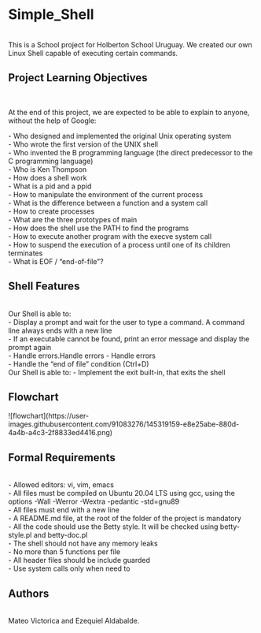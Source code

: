 <h1> Simple_Shell</h1>
<br>
This is a School project for Holberton School Uruguay. We created our own Linux Shell capable of executing certain commands.
<br>
<h2> Project Learning Objectives</h2>
<br>
<p> At the end of this project, we are expected to be able to explain to anyone, without the help of Google:</P>
- Who designed and implemented the original Unix operating system
<br>
- Who wrote the first version of the UNIX shell
<br>
- Who invented the B programming language (the direct predecessor to the C programming language)
<br>
- Who is Ken Thompson
<br>
- How does a shell work
<br>
- What is a pid and a ppid
<br>
- How to manipulate the environment of the current process
<br>
- What is the difference between a function and a system call
<br>
- How to create processes
<br>
- What are the three prototypes of main
<br>
- How does the shell use the PATH to find the programs
<br>
- How to execute another program with the execve system call
<br>
- How to suspend the execution of a process until one of its children terminates
<br>
- What is EOF / “end-of-file”?
<br>
<h2> Shell Features</h2>
<br>
Our Shell is able to:
<br>
- Display a prompt and wait for the user to type a command. A command line always ends with a new line
<br>
- If an executable cannot be found, print an error message and display the prompt again
<br>
- Handle errors.Handle errors
- Handle errors
<br>
- Handle the “end of file” condition (Ctrl+D)
<br>
Our Shell is able to:
- Implement the exit built-in, that exits the shell
<br>
<h2>Flowchart</h2>
![flowchart](https://user-images.githubusercontent.com/91083276/145319159-e8e25abe-880d-4a4b-a4c3-2f8833ed4416.png)

<br>
<h2>Formal Requirements</h2>
<br>
- Allowed editors: vi, vim, emacs
<br>
- All files must be compiled on Ubuntu 20.04 LTS using gcc, using the options -Wall -Werror -Wextra -pedantic -std=gnu89
<br>
- All files must end with a new line
<br>
- A README.md file, at the root of the folder of the project is mandatory
<br>
- All the code should use the Betty style. It will be checked using betty-style.pl and betty-doc.pl
<br>
- The shell should not have any memory leaks
<br>
- No more than 5 functions per file
<br>
- All header files should be include guarded
<br>
- Use system calls only when need to
<br>
<h2>Authors</h2>
<br>
Mateo Victorica and Ezequiel Aldabalde.

